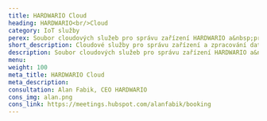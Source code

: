 ```yaml
---
title: HARDWARIO Cloud
heading: HARDWARIO<br/>Cloud
category: IoT služby
perex: Soubor cloudových služeb pro správu zařízení HARDWARIO a&nbsp;práci s&nbsp;daty - poskytování IoT konektivity, REST API a&nbsp;nastavení callbacků.
short_description: Cloudové služby pro správu zařízení a zpracování dat - připojení k internetu věcí, rozhraní REST API a callbacky.
description: Soubor cloudových služeb pro správu zařízení HARDWARIO a&nbsp;práci s&nbsp;daty - poskytování IoT konektivity, REST API a&nbsp;nastavení callbacků.
menu:
weight: 100
meta_title: HARDWARIO Cloud
meta_description: 
consultation: Alan Fabik, CEO HARDWARIO
cons_img: alan.png
cons_link: https://meetings.hubspot.com/alanfabik/booking
---
```

